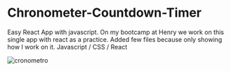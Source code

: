 # Chronometer-Countdown-Timer
Easy React App with javascript.
On my bootcamp at Henry we work on this single app with react as a practice.
Added few files because only showing how I work on it.
Javascript / CSS / React

![cronometro](https://user-images.githubusercontent.com/90510746/148051389-083297c0-6e90-4507-bef1-8e27b0b73909.jpg)

